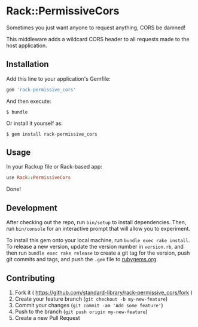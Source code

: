 # Rack::PermissiveCors

Sometimes you just want anyone to request anything, CORS be damned!

This middleware adds a wildcard CORS header to all requests made to the host application.

## Installation

Add this line to your application's Gemfile:

```ruby
gem 'rack-permissive_cors'
```

And then execute:

    $ bundle

Or install it yourself as:

    $ gem install rack-permissive_cors

## Usage

In your Rackup file or Rack-based app:

```ruby
use Rack::PermissiveCors
```

Done!

## Development

After checking out the repo, run `bin/setup` to install dependencies. Then, run `bin/console` for an interactive prompt that will allow you to experiment.

To install this gem onto your local machine, run `bundle exec rake install`. To release a new version, update the version number in `version.rb`, and then run `bundle exec rake release` to create a git tag for the version, push git commits and tags, and push the `.gem` file to [rubygems.org](https://rubygems.org).

## Contributing

1. Fork it ( https://github.com/standard-library/rack-permissive_cors/fork )
2. Create your feature branch (`git checkout -b my-new-feature`)
3. Commit your changes (`git commit -am 'Add some feature'`)
4. Push to the branch (`git push origin my-new-feature`)
5. Create a new Pull Request
